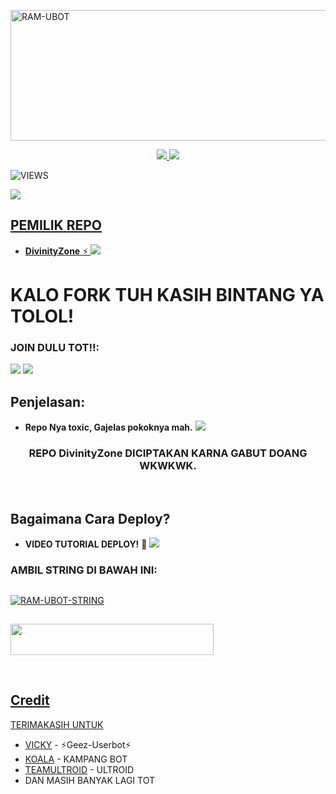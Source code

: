 <a href="https://www.instagram.com/bangboynih?r=nametag"><img src="https://telegra.ph/file/cc0521c79802ff1d705e0.jpg" width="520" height="209" alt="  RAM-UBOT" /></a>

<p align="center">
  <a href="https://github.com/divinity099/DivinityZone/fork">
    <img src="https://img.shields.io/github/forks/divinity099/DivinityZone?label=Fork&style=social">
    
  </a>
  <a href="https://github.com/divinity099/DivinityZone">
    <img src="https://img.shields.io/github/stars/divinity099/DivinityZone?style=social">
  </a>
</p>  

![VIEWS](https://komarev.com/ghpvc/?username=divinity099)

<a href="https://t.me/ramubotspam"><img src="https://img.shields.io/badge/KODE%20PENILAIAN-A+-blue.svg?style=for-the-badge&logo=Factor.">

## PEMILIK REPO
* **DivinityZone** ⚡
[<img src="https://telegra.ph/file/4e8854bca90d13d4ae811.jpg">](https://t.me/Itsmebangboy)

  
  
  
  
# KALO FORK TUH KASIH BINTANG YA TOLOL!


### JOIN DULU TOT!!:

<a href="https://t.me/cecancogansinilah"><img src="https://img.shields.io/badge/Channel%20DIVINITY%20ZONE-red.svg?style=for-the-badge&logo=Telegram"></a>
<a href="https://t.me/MutualanParjamban"><img src="https://img.shields.io/badge/Join-Mutualan%20Parjamban-purple.svg?style=for-the-badge&logo=Telegram"></a>

## Penjelasan:
* **Repo Nya toxic, Gajelas pokoknya mah.** 
[<img src="https://telegra.ph/file/49e658baad2f60632e1e4.jpg">](https://t.me/MutualanParjamban)


<h3 align="center">REPO DivinityZone DICIPTAKAN KARNA GABUT DOANG WKWKWK.</h3>
<p align="center">&nbsp;</p>


## Bagaimana Cara Deploy?


* **VIDEO TUTORIAL DEPLOY!** 🔧
[<img src="https://telegra.ph/file/5a72ea82dedf3c4e8ffee.jpg">](https://t.me/UserbotChannel/36)

### AMBIL STRING DI BAWAH INI:

##
[![RAM-UBOT-STRING](https://replit.com/badge/github/@ramadhani892/RAM-UBOT)](https://replit.com/@ramadhani892/RAM-UBOT-STRING)
##
<a href="https://heroku.com/deploy?template=https://github.com/ramadhani892/RAM-UBOT.git"><img src="https://img.shields.io/badge/DEPLOY%20RAM%20UBOT%20DI%20HEROKU-red?style=flat&logo=Heroku" width="325" height="50.100" />

<br>
</p>

## Credit
TERIMAKASIH UNTUK

*   [VICKY](https://t.me/vckyouubitch) - ⚡Geez-Userbot⚡
*   [KOALA](https://t.me/manusiarakitann) - KAMPANG BOT
*   [TEAMULTROID](https://github.com/TeamUltroid) - ULTROID
*    DAN MASIH BANYAK LAGI TOT
